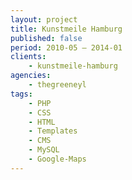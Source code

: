 ```yaml
---
layout: project
title: Kunstmeile Hamburg
published: false
period: 2010-05 – 2014-01
clients:
    - kunstmeile-hamburg
agencies:
    - thegreeneyl
tags:
    - PHP
    - CSS
    - HTML
    - Templates
    - CMS
    - MySQL
    - Google-Maps
---
```

